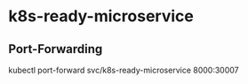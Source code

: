 # k8s-ready-microservice

Port-Forwarding
----
kubectl port-forward svc/k8s-ready-microservice 8000:30007